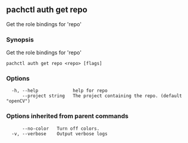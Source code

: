 ## pachctl auth get repo

Get the role bindings for 'repo'

### Synopsis

Get the role bindings for 'repo'

```
pachctl auth get repo <repo> [flags]
```

### Options

```
  -h, --help             help for repo
      --project string   The project containing the repo. (default "openCV")
```

### Options inherited from parent commands

```
      --no-color   Turn off colors.
  -v, --verbose    Output verbose logs
```

